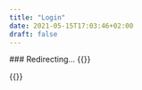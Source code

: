 ```yaml
---
title: "Login"
date: 2021-05-15T17:03:46+02:00
draft: false
---
```


### Redirecting...
{{<rawhtml>}}
<script>window.location.href='https://app.pricewell.io/login'</script>
{{</rawhtml>}}
